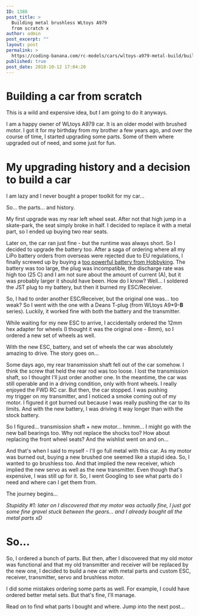 ```yaml
---
ID: 1388
post_title: >
  Building metal brushless WLtoys A979
  from scratch x
author: admin
post_excerpt: ""
layout: post
permalink: >
  https://coding-banana.com/rc-models/cars/wltoys-a979-metal-build/building-metal-brushless-wltoys-a979-from-scratch/
published: true
post_date: 2018-10-12 17:04:20
---
```

<h1>Building a car from scratch</h1>
This is a wild and expensive idea, but I am going to do it anyways.

I am a happy owner of WLtoys A979 car. It is an older model with brushed motor. I got it for my birthday from my brother a few years ago, and over the course of time, I started upgrading some parts. Some of them where upgraded out of need, and some just for fun.
<h1>My upgrading history and a decision to build a car</h1>
I am lazy and I never bought a proper toolkit for my car...

So... the parts... and history.

My first upgrade was my rear left wheel seat. After not that high jump in a skate-park, the seat simply broke in half. I decided to replace it with a metal part, so I ended up buying two rear seats.

Later on, the car ran just fine - but the runtime was always short. So I decided to upgrade the battery too. After a saga of ordering where all my LiPo battery orders from overseas were rejected due to EU regulations, I finally screwed up by buying a <a href="https://hobbyking.com/en_us/zippy-compact-5000mah-2s-25c-lipo-pack.html?___store=en_us">too powerful battery from Hobbyking</a>. The battery was too large, the plug was incompatible, the discharge rate was high too (25 C) and I am not sure about the amount of current (A), but it was probably larger it should have been. How do I know? Well... I soldered the JST plug to my battery, but then it burned my ESC/Receiver.

So, I had to order another ESC/Receiver, but the original one was... too weak? So I went with the one with a Deans T-plug (from WLtoys A9*9-<strong>B</strong> series). Luckily, it worked fine with both the battery and the transmitter.

While waiting for my new ESC to arrive, I accidentally ordered the 12mm hex adapter for wheels (I thought it was the original one - 8mm), so I ordered a new set of wheels as well.

With the new ESC, battery, and set of wheels the car was absolutely amazing to drive. The story goes on...

Some days ago, my rear transmission shaft fell out of the car somehow. I think the screw that held the rear rod was too loose. I lost the transmission shaft, so I thought I'll just order another one. In the meantime, the car was still operable and in a driving condition, only with front wheels. I really enjoyed the FWD RC car. But then, the car stopped. I was pushing my trigger on my transmitter, and I noticed a smoke coming out of my motor. I figured it got burned out because I was really pushing the car to its limits. And with the new battery, I was driving it way longer than with the stock battery.

So I figured... transmission shaft + new motor... hmmm... I might go with the new ball bearings too. Why not replace the shocks too? How about replacing the front wheel seats? And the wishlist went on and on...

And that's when I said to myself - I'll go full metal with this car. As my motor was burned out, buying a new brushed one seemed like a stupid idea. So, I wanted to go brushless too. And that implied the new receiver, which implied the new servo as well as the new transmitter. Even though that's expensive, I was still up for it. So, I went Googling to see what parts do I need and where can I get them from.

The journey begins...

<em>Stupidity #1: later on I discovered that my motor was actually fine, I just got some fine gravel stuck between the gears... and I already bought all the metal parts xD</em>
<h1>So...</h1>
So, I ordered a bunch of parts. But then, after I discovered that my old motor was functional and that my old transmitter and receiver will be replaced by the new one, I decided to build a new car with metal parts and custom ESC, receiver, transmitter, servo and brushless motor.

I did some mistakes ordering some parts as well. For example, I could have ordered better metal sets. But that's fine, I'll manage.

Read on to find what parts I bought and where. Jump into the next post...